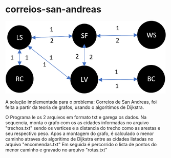# correios-san-andreas

![Grafo representativo do problema](https://github.com/extremehaf/correios-san-andreas/blob/master/problema-diagrama.png)

A solução implementada para o problema: Correios de San Andreas, foi feita a partir da teoria de grafos, usando o algoritimos de Dijkstra.

O Programa le os 2 arquivos em formato txt e garega os dados.
Na sequencia, monta o grafo com os as cidades informadas no arquivo "trechos.txt" sendo os vertices e a distancia do trecho como as arestas e seu respectivo peso.
Apos a montagem do grafo, é calculado o menor caminho atraves do algoritimo de Dijkstra entre as cidades listadas no arquivo "encomendas.txt"
Em seguida é percorrido o lista de pontos do menor caminho e gravado no arquivo "rotas.txt"